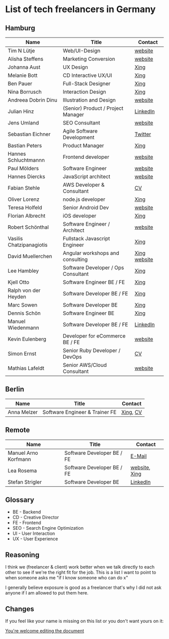 # List of tech freelancers in Germany

## Hamburg

| Name                     | Title                               | Contact                                                                              |
| ------------------------ | ----------------------------------- | ------------------------------------------------------------------------------------ |
| Tim N Lütje          | Web/UI-Design                | [website](http://www.null9.com/)                                           |
| Alisha Steffens          | Marketing Conversion                | [website](https://www.alisha-steffens.de/)                                           |
| Johanna Aust             | UX Design                           | [Xing](https://www.xing.com/profile/Johanna_Aust)                                    |
| Melanie Bott             | CD Interactive UX/UI                | [Xing](https://www.xing.com/profile/Melanie_Bott4)                                   |
| Ben Pauer                | Full-Stack Designer                 | [Xing](https://www.xing.com/profile/Benjamin_Pauer/)                                 |
| Nina Borrusch            | Interaction Design                  | [Xing](https://www.xing.com/profile/Nina_Borrusch/)                                  |
| Andreea Dobrin Dinu      | Illustration and Design             | [website](http://summerkidworks.com/)                                                |
| Julian Hinz              | (Senior) Product / Project Manager  | [LinkedIn](https://www.linkedin.com/in/julian-hinz/)                                 |
| Jens Umland              | SEO Consultant                      | [website](http://jumland.de/)                                                        |
| Sebastian Eichner        | Agile Software Development          | [Twitter](https://twitter.com/stdout)                                                |
| Bastian Peters           | Product Manager                     | [Xing](https://www.xing.com/profile/Bastian_Peters10)                                |
| Hannes Schluchtmannn     | Frontend developer                  | [website](https://hannesschluchtmann.com/)                                           |
| Paul Mölders             | Software Engineer                   | [website](https://www.p0wl.space/)                                                   |
| Hannes Diercks           | JavaScript architect                | [website](https://xiphe.github.io/)                                                  |
| Fabian Stehle            | AWS Developer & Consultant          | [CV](cv.fstehle.com)                                                                 |
| Oliver Lorenz            | node.js developer                   | [Xing](https://www.xing.com/profile/Oliver_Lorenz29/cv)                              |
| Teresa Holfeld           | Senior Android Dev                  | [website](https://teresaholfeld.com/)                                                |
| Florian Albrecht         | iOS developer                       | [Xing](https://www.xing.com/profile/Florian_Albrecht10/cv)                           |
| Robert Schönthal         | Software Engineer / Architect       | [website](https://digitalkaoz.net)                                                   |
| Vasilis Chatzipanagiotis | Fullstack Javascript Engineer       | [Xing](https://www.xing.com/profile/Vasilis_Chatzipanagiotis)                        |
| David Muellerchen        | Angular workshops and consulting    | [Xing](https://www.xing.com/profile/David_Muellerchen) [website](https://webdave.de) |
| Lee Hambley              | Software Developer / Ops Consultant | [Xing](https://www.xing.com/profile/Lee_Hambley)                                     |
| Kjell Otto               | Software Engineer BE / FE           | [Xing](https://www.xing.com/profile/Kjell_Otto/cv)                                   |
| Ralph von der Heyden     | Software Developer BE / FE          | [Xing](https://www.xing.com/profile/Ralph_vonderHeyden)                              |
| Marc Sowen               | Software Developer BE               | [Xing](https://www.xing.com/profile/Marc_Sowen)                                      |
| Dennis Schön             | Software Engineer BE                | [Xing](https://www.xing.com/profile/DennisSchoen)                                    |
| Manuel Wiedenmann        | Software Developer BE / FE          | [LinkedIn](https://www.linkedin.com/in/manuel-wiedenmann/)                           |
| Kevin Eulenberg          | Developer for eCommerce BE / FE     | [website](http://frontend.hamburg/)                                                  |
| Simon Ernst              | Senior Ruby Developer / DevOps      | [CV](https://simonernst.com/cv/)                                                     |
| Mathias Lafeldt          | Senior AWS/Cloud Consultant         | [website](https://mlafeldt.github.io/)                                               |

## Berlin

| Name        | Title                          | Contact                                                                                               |
| ----------- | ------------------------------ | ----------------------------------------------------------------------------------------------------- |
| Anna Melzer | Software Engineer & Trainer FE | [Xing](https://www.xing.com/profile/Anna_Melzer), [CV](https://stackoverflow.com/users/story/1554773) |

## Remote

| Name                 | Title                      | Contact                                                                                |
| -------------------- | -------------------------- | -------------------------------------------------------------------------------------- |
| Manuel Arno Korfmann | Software Developer BE / FE | [E-Mail](mailto:manu@korfmann.info)                                                    |
| Lea Rosema           | Software Developer BE / FE | [website](https://terabaud.github.io), [Xing](https://www.xing.com/profile/Lea_Rosema) |
| Stefan Strigler      | Software Developer BE      | [LinkedIn](https://www.linkedin.com/in/stefan-strigler-78494b6b/)                      |

## Glossary

- BE - Backend
- CD - Creative Director
- FE - Frontend
- SEO - Search Engine Optimization
- UI - User Interaction
- UX - User Experience

## Reasoning

I think we (freelancer & client) work better when we talk directly to each other to see if we're the right fit for the job. This is a list I want to point to when someone asks me "if I know someone who can do x"

I generally believe exposure is good as a freelancer that's why I did not ask anyone if I am allowed to put them here.

## Changes

If you feel like your name is missing on this list or you don't want yours on it:

[You're welcome editing the document](https://github.com/lassediercks/list-of-tech-freelancers-in-hamburg/edit/master/readme.md)
